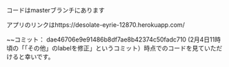 コードはmasterブランチにあります

アプリのリンクはhttps://desolate-eyrie-12870.herokuapp.com/

~~コミット： dae46706e9e91486b8df7ae8b42374c50fadc710 (2月4日11時頃の「「その他」のlabelを修正」というコミット）時点でのコードを見ていただけると幸いです。
